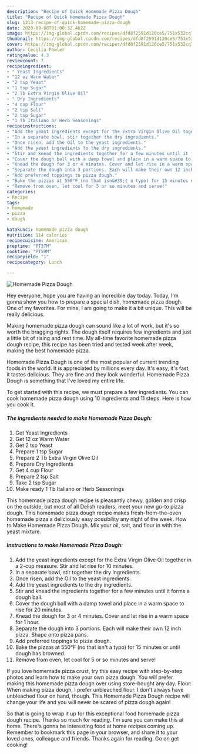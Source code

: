 ```yaml
---
description: "Recipe of Quick Homemade Pizza Dough"
title: "Recipe of Quick Homemade Pizza Dough"
slug: 1213-recipe-of-quick-homemade-pizza-dough
date: 2020-09-08T01:00:32.462Z
image: https://img-global.cpcdn.com/recipes/dfd8f2591d120ce5/751x532cq70/homemade-pizza-dough-recipe-main-photo.jpg
thumbnail: https://img-global.cpcdn.com/recipes/dfd8f2591d120ce5/751x532cq70/homemade-pizza-dough-recipe-main-photo.jpg
cover: https://img-global.cpcdn.com/recipes/dfd8f2591d120ce5/751x532cq70/homemade-pizza-dough-recipe-main-photo.jpg
author: Cecilia Fowler
ratingvalue: 4.3
reviewcount: 7
recipeingredient:
- " Yeast Ingredients"
- "12 oz Warm Water"
- "2 tsp Yeast"
- "1 tsp Sugar"
- "2 Tb Extra Virgin Olive Oil"
- " Dry Ingredients"
- "4 cup Flour"
- "2 tsp Salt"
- "2 tsp Sugar"
- "1 Tb Italiano or Herb Seasonings"
recipeinstructions:
- "Add the yeast ingredients except for the Extra Virgin Olive Oil together in a 2-cup measure. Stir and let rise for 10 minutes."
- "In a separate bowl, stir together the dry ingredients."
- "Once risen, add the Oil to the yeast ingredients."
- "Add the yeast ingredients to the dry ingredients."
- "Stir and knead the ingredients together for a few minutes until it forms a dough ball."
- "Cover the dough ball with a damp towel and place in a warm space to rise for 20 minutes."
- "Knead the dough for 3 or 4 minutes. Cover and let rise in a warm space for 1 hour."
- "Separate the dough into 3 portions. Each will make their own 12 inch pizza. Shape onto pizza pans."
- "Add preferred toppings to pizza dough."
- "Bake the pizzas at 550°F (no that isn&#39;t a typo) for 15 minutes or until dough has browned."
- "Remove from oven, let cool for 5 or so minutes and serve!"
categories:
- Recipe
tags:
- homemade
- pizza
- dough

katakunci: homemade pizza dough 
nutrition: 114 calories
recipecuisine: American
preptime: "PT37M"
cooktime: "PT59M"
recipeyield: "1"
recipecategory: Lunch

---
```



![Homemade Pizza Dough](https://img-global.cpcdn.com/recipes/dfd8f2591d120ce5/751x532cq70/homemade-pizza-dough-recipe-main-photo.jpg)

Hey everyone, hope you are having an incredible day today. Today, I'm gonna show you how to prepare a special dish, homemade pizza dough. One of my favorites. For mine, I am going to make it a bit unique. This will be really delicious.

Making homemade pizza dough can sound like a lot of work, but it&#39;s so worth the bragging rights. The dough itself requires few ingredients and just a little bit of rising and rest time. My all-time favorite homemade pizza dough recipe, this recipe has been tried and tested week after week, making the best homemade pizza.

Homemade Pizza Dough is one of the most popular of current trending foods in the world. It is appreciated by millions every day. It's easy, it's fast, it tastes delicious. They are fine and they look wonderful. Homemade Pizza Dough is something that I've loved my entire life.


To get started with this recipe, we must prepare a few ingredients. You can cook homemade pizza dough using 10 ingredients and 11 steps. Here is how you cook it.

<!--inarticleads1-->

##### The ingredients needed to make Homemade Pizza Dough:

1. Get  Yeast Ingredients
1. Get 12 oz Warm Water
1. Get 2 tsp Yeast
1. Prepare 1 tsp Sugar
1. Prepare 2 Tb Extra Virgin Olive Oil
1. Prepare  Dry Ingredients
1. Get 4 cup Flour
1. Prepare 2 tsp Salt
1. Take 2 tsp Sugar
1. Make ready 1 Tb Italiano or Herb Seasonings


This homemade pizza dough recipe is pleasantly chewy, golden and crisp on the outside, but most of all Delish readers, meet your new go-to pizza dough. This homemade pizza dough recipe makes fresh-from-the-oven homemade pizza a deliciously easy possibility any night of the week. How to Make Homemade Pizza Dough. Mix your oil, salt, and flour in with the yeast mixture. 

<!--inarticleads2-->

##### Instructions to make Homemade Pizza Dough:

1. Add the yeast ingredients except for the Extra Virgin Olive Oil together in a 2-cup measure. Stir and let rise for 10 minutes.
1. In a separate bowl, stir together the dry ingredients.
1. Once risen, add the Oil to the yeast ingredients.
1. Add the yeast ingredients to the dry ingredients.
1. Stir and knead the ingredients together for a few minutes until it forms a dough ball.
1. Cover the dough ball with a damp towel and place in a warm space to rise for 20 minutes.
1. Knead the dough for 3 or 4 minutes. Cover and let rise in a warm space for 1 hour.
1. Separate the dough into 3 portions. Each will make their own 12 inch pizza. Shape onto pizza pans.
1. Add preferred toppings to pizza dough.
1. Bake the pizzas at 550°F (no that isn&#39;t a typo) for 15 minutes or until dough has browned.
1. Remove from oven, let cool for 5 or so minutes and serve!


If you love homemade pizza crust, try this easy recipe with step-by-step photos and learn how to make your own pizza dough. You will prefer making this homemade pizza dough over using store-bought any day. Flour: When making pizza dough, I prefer unbleached flour. I don&#39;t always have unbleached flour on hand, though. This Homemade Pizza Dough recipe will change your life and you will never be scared of pizza dough again! 

So that is going to wrap it up for this exceptional food homemade pizza dough recipe. Thanks so much for reading. I'm sure you can make this at home. There's gonna be interesting food at home recipes coming up. Remember to bookmark this page in your browser, and share it to your loved ones, colleague and friends. Thanks again for reading. Go on get cooking!
